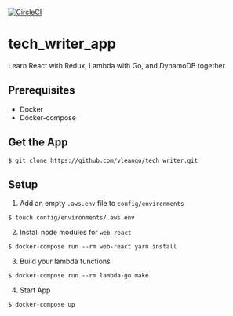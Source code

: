 [![CircleCI](https://circleci.com/gh/vleango/tech_writer/tree/master.svg?style=svg)](https://circleci.com/gh/vleango/tech_writer/tree/master)

# tech_writer_app

Learn React with Redux, Lambda with Go, and DynamoDB together

## Prerequisites

- Docker
- Docker-compose

## Get the App

```
$ git clone https://github.com/vleango/tech_writer.git
```

## Setup

1. Add an empty `.aws.env` file to `config/environments`

```
$ touch config/environments/.aws.env
```

2. Install node modules for `web-react`

```
$ docker-compose run --rm web-react yarn install
```

3. Build your lambda functions

```
$ docker-compose run --rm lambda-go make
```

4. Start App

```
$ docker-compose up
```
